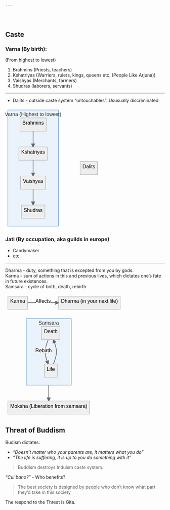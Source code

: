 ```yaml
---


---
```


<h2 id="caste">Caste</h2>
<h3 id="varna-by-birth">Varna (By birth):</h3>
<p>(From highest to lowest)</p>
<ol>
<li>Brahmins (Priests, teachers)</li>
<li>Kshatriyas (Warriers, rulers, kings, queens etc. (People Like Arjuna))</li>
<li>Vaishyas (Merchants, farmers)</li>
<li>Shudras (laborers, servants)</li>
</ol>
<hr>
<ul>
<li>Dalits - outside caste system “untouchables”. Ususually discriminated</li>
</ul>
<pre class=" language-mermaid"><svg id="mermaid-svg-vNX8ASSKRRL6bvU9" width="100%" xmlns="http://www.w3.org/2000/svg" xmlns:xlink="http://www.w3.org/1999/xlink" height="382.86663818359375" style="max-width: 308.875px;" viewBox="0 0 308.875 382.86663818359375"><style>#mermaid-svg-vNX8ASSKRRL6bvU9{font-family:"trebuchet ms",verdana,arial,sans-serif;font-size:16px;fill:#000000;}#mermaid-svg-vNX8ASSKRRL6bvU9 .error-icon{fill:#552222;}#mermaid-svg-vNX8ASSKRRL6bvU9 .error-text{fill:#552222;stroke:#552222;}#mermaid-svg-vNX8ASSKRRL6bvU9 .edge-thickness-normal{stroke-width:2px;}#mermaid-svg-vNX8ASSKRRL6bvU9 .edge-thickness-thick{stroke-width:3.5px;}#mermaid-svg-vNX8ASSKRRL6bvU9 .edge-pattern-solid{stroke-dasharray:0;}#mermaid-svg-vNX8ASSKRRL6bvU9 .edge-pattern-dashed{stroke-dasharray:3;}#mermaid-svg-vNX8ASSKRRL6bvU9 .edge-pattern-dotted{stroke-dasharray:2;}#mermaid-svg-vNX8ASSKRRL6bvU9 .marker{fill:#666;stroke:#666;}#mermaid-svg-vNX8ASSKRRL6bvU9 .marker.cross{stroke:#666;}#mermaid-svg-vNX8ASSKRRL6bvU9 svg{font-family:"trebuchet ms",verdana,arial,sans-serif;font-size:16px;}#mermaid-svg-vNX8ASSKRRL6bvU9 .label{font-family:"trebuchet ms",verdana,arial,sans-serif;color:#000000;}#mermaid-svg-vNX8ASSKRRL6bvU9 .cluster-label text{fill:#333;}#mermaid-svg-vNX8ASSKRRL6bvU9 .cluster-label span{color:#333;}#mermaid-svg-vNX8ASSKRRL6bvU9 .label text,#mermaid-svg-vNX8ASSKRRL6bvU9 span{fill:#000000;color:#000000;}#mermaid-svg-vNX8ASSKRRL6bvU9 .node rect,#mermaid-svg-vNX8ASSKRRL6bvU9 .node circle,#mermaid-svg-vNX8ASSKRRL6bvU9 .node ellipse,#mermaid-svg-vNX8ASSKRRL6bvU9 .node polygon,#mermaid-svg-vNX8ASSKRRL6bvU9 .node path{fill:#eee;stroke:#999;stroke-width:1px;}#mermaid-svg-vNX8ASSKRRL6bvU9 .node .label{text-align:center;}#mermaid-svg-vNX8ASSKRRL6bvU9 .node.clickable{cursor:pointer;}#mermaid-svg-vNX8ASSKRRL6bvU9 .arrowheadPath{fill:#333333;}#mermaid-svg-vNX8ASSKRRL6bvU9 .edgePath .path{stroke:#666;stroke-width:1.5px;}#mermaid-svg-vNX8ASSKRRL6bvU9 .flowchart-link{stroke:#666;fill:none;}#mermaid-svg-vNX8ASSKRRL6bvU9 .edgeLabel{background-color:white;text-align:center;}#mermaid-svg-vNX8ASSKRRL6bvU9 .edgeLabel rect{opacity:0.5;background-color:white;fill:white;}#mermaid-svg-vNX8ASSKRRL6bvU9 .cluster rect{fill:hsl(210,66.6666666667%,95%);stroke:#26a;stroke-width:1px;}#mermaid-svg-vNX8ASSKRRL6bvU9 .cluster text{fill:#333;}#mermaid-svg-vNX8ASSKRRL6bvU9 .cluster span{color:#333;}#mermaid-svg-vNX8ASSKRRL6bvU9 div.mermaidTooltip{position:absolute;text-align:center;max-width:200px;padding:2px;font-family:"trebuchet ms",verdana,arial,sans-serif;font-size:12px;background:hsl(-160,0%,93.3333333333%);border:1px solid #26a;border-radius:2px;pointer-events:none;z-index:100;}#mermaid-svg-vNX8ASSKRRL6bvU9:root{--mermaid-font-family:"trebuchet ms",verdana,arial,sans-serif;}#mermaid-svg-vNX8ASSKRRL6bvU9 flowchart-v2{fill:apa;}</style><g transform="translate(0, 0)"><marker id="flowchart-pointEnd" class="marker flowchart" viewBox="0 0 10 10" refX="9" refY="5" markerUnits="userSpaceOnUse" markerWidth="12" markerHeight="12" orient="auto"><path d="M 0 0 L 10 5 L 0 10 z" class="arrowMarkerPath" style="stroke-width: 1px; stroke-dasharray: 1px, 0px;"></path></marker><marker id="flowchart-pointStart" class="marker flowchart" viewBox="0 0 10 10" refX="0" refY="5" markerUnits="userSpaceOnUse" markerWidth="12" markerHeight="12" orient="auto"><path d="M 0 5 L 10 10 L 10 0 z" class="arrowMarkerPath" style="stroke-width: 1px; stroke-dasharray: 1px, 0px;"></path></marker><marker id="flowchart-circleEnd" class="marker flowchart" viewBox="0 0 10 10" refX="11" refY="5" markerUnits="userSpaceOnUse" markerWidth="11" markerHeight="11" orient="auto"><circle cx="5" cy="5" r="5" class="arrowMarkerPath" style="stroke-width: 1px; stroke-dasharray: 1px, 0px;"></circle></marker><marker id="flowchart-circleStart" class="marker flowchart" viewBox="0 0 10 10" refX="-1" refY="5" markerUnits="userSpaceOnUse" markerWidth="11" markerHeight="11" orient="auto"><circle cx="5" cy="5" r="5" class="arrowMarkerPath" style="stroke-width: 1px; stroke-dasharray: 1px, 0px;"></circle></marker><marker id="flowchart-crossEnd" class="marker cross flowchart" viewBox="0 0 11 11" refX="12" refY="5.2" markerUnits="userSpaceOnUse" markerWidth="11" markerHeight="11" orient="auto"><path d="M 1,1 l 9,9 M 10,1 l -9,9" class="arrowMarkerPath" style="stroke-width: 2px; stroke-dasharray: 1px, 0px;"></path></marker><marker id="flowchart-crossStart" class="marker cross flowchart" viewBox="0 0 11 11" refX="-1" refY="5.2" markerUnits="userSpaceOnUse" markerWidth="11" markerHeight="11" orient="auto"><path d="M 1,1 l 9,9 M 10,1 l -9,9" class="arrowMarkerPath" style="stroke-width: 2px; stroke-dasharray: 1px, 0px;"></path></marker><g class="root"><g class="clusters"></g><g class="edgePaths"></g><g class="edgeLabels"></g><g class="nodes"><g class="root" transform="translate(0, 0)"><g class="clusters"><g class="cluster default" id="Varna"><rect style="" rx="0" ry="0" x="8" y="8" width="159.6999969482422" height="366.86663818359375"></rect><g class="cluster-label" transform="translate(-1.3916702270507812, 13)"><foreignObject width="178.48333740234375" height="26.716659545898438"><div style="display: inline-block; white-space: nowrap;" xmlns="http://www.w3.org/1999/xhtml"><span class="nodeLabel">Varna (Highest to lowest)</span></div></foreignObject></g></g></g><g class="edgePaths"><path d="M87.8499984741211,74.71665954589844L87.8499984741211,78.88332621256511C87.8499984741211,83.04999287923177,87.8499984741211,91.38332621256511,87.8499984741211,99.71665954589844C87.8499984741211,108.04999287923177,87.8499984741211,116.38332621256511,87.8499984741211,120.54999287923177L87.8499984741211,124.71665954589844" id="L-Brahmins-Kshatriyas" class=" edge-thickness-normal edge-pattern-solid flowchart-link LS-Brahmins LE-Kshatriyas" style="fill:none;" marker-end="url(#flowchart-pointEnd)"></path><path d="M87.8499984741211,166.43331909179688L87.8499984741211,170.59998575846353C87.8499984741211,174.76665242513022,87.8499984741211,183.09998575846353,87.8499984741211,191.43331909179688C87.8499984741211,199.76665242513022,87.8499984741211,208.09998575846353,87.8499984741211,212.26665242513022L87.8499984741211,216.43331909179688" id="L-Kshatriyas-Vaishyas" class=" edge-thickness-normal edge-pattern-solid flowchart-link LS-Kshatriyas LE-Vaishyas" style="fill:none;" marker-end="url(#flowchart-pointEnd)"></path><path d="M87.8499984741211,258.1499786376953L87.8499984741211,262.316645304362C87.8499984741211,266.4833119710286,87.8499984741211,274.816645304362,87.8499984741211,283.1499786376953C87.8499984741211,291.4833119710286,87.8499984741211,299.816645304362,87.8499984741211,303.9833119710286L87.8499984741211,308.1499786376953" id="L-Vaishyas-Shudras" class=" edge-thickness-normal edge-pattern-solid flowchart-link LS-Vaishyas LE-Shudras" style="fill:none;" marker-end="url(#flowchart-pointEnd)"></path></g><g class="edgeLabels"><g class="edgeLabel"><g class="label" transform="translate(0, 0)"><foreignObject width="0" height="0"><div style="display: inline-block; white-space: nowrap;" xmlns="http://www.w3.org/1999/xhtml"><span class="edgeLabel"></span></div></foreignObject></g></g><g class="edgeLabel"><g class="label" transform="translate(0, 0)"><foreignObject width="0" height="0"><div style="display: inline-block; white-space: nowrap;" xmlns="http://www.w3.org/1999/xhtml"><span class="edgeLabel"></span></div></foreignObject></g></g><g class="edgeLabel"><g class="label" transform="translate(0, 0)"><foreignObject width="0" height="0"><div style="display: inline-block; white-space: nowrap;" xmlns="http://www.w3.org/1999/xhtml"><span class="edgeLabel"></span></div></foreignObject></g></g></g><g class="nodes"><g class="node default default" id="flowchart-Shudras-929" transform="translate(87.8499984741211, 329.00830841064453)"><rect class="basic label-container" style="" rx="0" ry="0" x="-37.30000305175781" y="-20.85832977294922" width="74.60000610351562" height="41.71665954589844"></rect><g class="label" style="" transform="translate(-29.800003051757812, -13.358329772949219)"><foreignObject width="59.600006103515625" height="26.716659545898438"><div style="display: inline-block; white-space: nowrap;" xmlns="http://www.w3.org/1999/xhtml"><span class="nodeLabel">Shudras</span></div></foreignObject></g></g><g class="node default default" id="flowchart-Brahmins-926" transform="translate(87.8499984741211, 53.85832977294922)"><rect class="basic label-container" style="" rx="0" ry="0" x="-41.291664123535156" y="-20.85832977294922" width="82.58332824707031" height="41.71665954589844"></rect><g class="label" style="" transform="translate(-33.791664123535156, -13.358329772949219)"><foreignObject width="67.58332824707031" height="26.716659545898438"><div style="display: inline-block; white-space: nowrap;" xmlns="http://www.w3.org/1999/xhtml"><span class="nodeLabel">Brahmins</span></div></foreignObject></g></g><g class="node default default" id="flowchart-Kshatriyas-927" transform="translate(87.8499984741211, 145.57498931884766)"><rect class="basic label-container" style="" rx="0" ry="0" x="-44.849998474121094" y="-20.85832977294922" width="89.69999694824219" height="41.71665954589844"></rect><g class="label" style="" transform="translate(-37.349998474121094, -13.358329772949219)"><foreignObject width="74.69999694824219" height="26.716659545898438"><div style="display: inline-block; white-space: nowrap;" xmlns="http://www.w3.org/1999/xhtml"><span class="nodeLabel">Kshatriyas</span></div></foreignObject></g></g><g class="node default default" id="flowchart-Vaishyas-928" transform="translate(87.8499984741211, 237.2916488647461)"><rect class="basic label-container" style="" rx="0" ry="0" x="-39.366668701171875" y="-20.85832977294922" width="78.73333740234375" height="41.71665954589844"></rect><g class="label" style="" transform="translate(-31.866668701171875, -13.358329772949219)"><foreignObject width="63.73333740234375" height="26.716659545898438"><div style="display: inline-block; white-space: nowrap;" xmlns="http://www.w3.org/1999/xhtml"><span class="nodeLabel">Vaishyas</span></div></foreignObject></g></g></g></g><g class="node default default" id="flowchart-Dalits-930" transform="translate(263.98333740234375, 191.43331909179688)"><rect class="basic label-container" style="" rx="0" ry="0" x="-27.5" y="-20.85832977294922" width="55" height="41.71665954589844"></rect><g class="label" style="" transform="translate(-20, -13.358329772949219)"><foreignObject width="40" height="26.716659545898438"><div style="display: inline-block; white-space: nowrap;" xmlns="http://www.w3.org/1999/xhtml"><span class="nodeLabel">Dalits</span></div></foreignObject></g></g></g></g></g></svg></pre>
<h3 id="jati-by-occupation-aka-guilds-in-europe">Jati (By occupation, aka guilds in europe)</h3>
<ul>
<li>Candymaker</li>
<li>etc.</li>
</ul>
<hr>
<p>Dharma - duty, something that is excepted from you by gods.<br>
Karma - sum of actions in this and previous lives, which dictates one’s fate in future existences.<br>
Samsara - cycle of birth, death, rebirth</p>
<pre class=" language-mermaid"><svg id="mermaid-svg-4zhLfW6ulyISUXeb" width="100%" xmlns="http://www.w3.org/2000/svg" xmlns:xlink="http://www.w3.org/1999/xlink" height="57.71665954589844" style="max-width: 371.41668701171875px;" viewBox="0 0 371.41668701171875 57.71665954589844"><style>#mermaid-svg-4zhLfW6ulyISUXeb{font-family:"trebuchet ms",verdana,arial,sans-serif;font-size:16px;fill:#000000;}#mermaid-svg-4zhLfW6ulyISUXeb .error-icon{fill:#552222;}#mermaid-svg-4zhLfW6ulyISUXeb .error-text{fill:#552222;stroke:#552222;}#mermaid-svg-4zhLfW6ulyISUXeb .edge-thickness-normal{stroke-width:2px;}#mermaid-svg-4zhLfW6ulyISUXeb .edge-thickness-thick{stroke-width:3.5px;}#mermaid-svg-4zhLfW6ulyISUXeb .edge-pattern-solid{stroke-dasharray:0;}#mermaid-svg-4zhLfW6ulyISUXeb .edge-pattern-dashed{stroke-dasharray:3;}#mermaid-svg-4zhLfW6ulyISUXeb .edge-pattern-dotted{stroke-dasharray:2;}#mermaid-svg-4zhLfW6ulyISUXeb .marker{fill:#666;stroke:#666;}#mermaid-svg-4zhLfW6ulyISUXeb .marker.cross{stroke:#666;}#mermaid-svg-4zhLfW6ulyISUXeb svg{font-family:"trebuchet ms",verdana,arial,sans-serif;font-size:16px;}#mermaid-svg-4zhLfW6ulyISUXeb .label{font-family:"trebuchet ms",verdana,arial,sans-serif;color:#000000;}#mermaid-svg-4zhLfW6ulyISUXeb .cluster-label text{fill:#333;}#mermaid-svg-4zhLfW6ulyISUXeb .cluster-label span{color:#333;}#mermaid-svg-4zhLfW6ulyISUXeb .label text,#mermaid-svg-4zhLfW6ulyISUXeb span{fill:#000000;color:#000000;}#mermaid-svg-4zhLfW6ulyISUXeb .node rect,#mermaid-svg-4zhLfW6ulyISUXeb .node circle,#mermaid-svg-4zhLfW6ulyISUXeb .node ellipse,#mermaid-svg-4zhLfW6ulyISUXeb .node polygon,#mermaid-svg-4zhLfW6ulyISUXeb .node path{fill:#eee;stroke:#999;stroke-width:1px;}#mermaid-svg-4zhLfW6ulyISUXeb .node .label{text-align:center;}#mermaid-svg-4zhLfW6ulyISUXeb .node.clickable{cursor:pointer;}#mermaid-svg-4zhLfW6ulyISUXeb .arrowheadPath{fill:#333333;}#mermaid-svg-4zhLfW6ulyISUXeb .edgePath .path{stroke:#666;stroke-width:1.5px;}#mermaid-svg-4zhLfW6ulyISUXeb .flowchart-link{stroke:#666;fill:none;}#mermaid-svg-4zhLfW6ulyISUXeb .edgeLabel{background-color:white;text-align:center;}#mermaid-svg-4zhLfW6ulyISUXeb .edgeLabel rect{opacity:0.5;background-color:white;fill:white;}#mermaid-svg-4zhLfW6ulyISUXeb .cluster rect{fill:hsl(210,66.6666666667%,95%);stroke:#26a;stroke-width:1px;}#mermaid-svg-4zhLfW6ulyISUXeb .cluster text{fill:#333;}#mermaid-svg-4zhLfW6ulyISUXeb .cluster span{color:#333;}#mermaid-svg-4zhLfW6ulyISUXeb div.mermaidTooltip{position:absolute;text-align:center;max-width:200px;padding:2px;font-family:"trebuchet ms",verdana,arial,sans-serif;font-size:12px;background:hsl(-160,0%,93.3333333333%);border:1px solid #26a;border-radius:2px;pointer-events:none;z-index:100;}#mermaid-svg-4zhLfW6ulyISUXeb:root{--mermaid-font-family:"trebuchet ms",verdana,arial,sans-serif;}#mermaid-svg-4zhLfW6ulyISUXeb flowchart-v2{fill:apa;}</style><g transform="translate(0, 0)"><marker id="flowchart-pointEnd" class="marker flowchart" viewBox="0 0 10 10" refX="9" refY="5" markerUnits="userSpaceOnUse" markerWidth="12" markerHeight="12" orient="auto"><path d="M 0 0 L 10 5 L 0 10 z" class="arrowMarkerPath" style="stroke-width: 1px; stroke-dasharray: 1px, 0px;"></path></marker><marker id="flowchart-pointStart" class="marker flowchart" viewBox="0 0 10 10" refX="0" refY="5" markerUnits="userSpaceOnUse" markerWidth="12" markerHeight="12" orient="auto"><path d="M 0 5 L 10 10 L 10 0 z" class="arrowMarkerPath" style="stroke-width: 1px; stroke-dasharray: 1px, 0px;"></path></marker><marker id="flowchart-circleEnd" class="marker flowchart" viewBox="0 0 10 10" refX="11" refY="5" markerUnits="userSpaceOnUse" markerWidth="11" markerHeight="11" orient="auto"><circle cx="5" cy="5" r="5" class="arrowMarkerPath" style="stroke-width: 1px; stroke-dasharray: 1px, 0px;"></circle></marker><marker id="flowchart-circleStart" class="marker flowchart" viewBox="0 0 10 10" refX="-1" refY="5" markerUnits="userSpaceOnUse" markerWidth="11" markerHeight="11" orient="auto"><circle cx="5" cy="5" r="5" class="arrowMarkerPath" style="stroke-width: 1px; stroke-dasharray: 1px, 0px;"></circle></marker><marker id="flowchart-crossEnd" class="marker cross flowchart" viewBox="0 0 11 11" refX="12" refY="5.2" markerUnits="userSpaceOnUse" markerWidth="11" markerHeight="11" orient="auto"><path d="M 1,1 l 9,9 M 10,1 l -9,9" class="arrowMarkerPath" style="stroke-width: 2px; stroke-dasharray: 1px, 0px;"></path></marker><marker id="flowchart-crossStart" class="marker cross flowchart" viewBox="0 0 11 11" refX="-1" refY="5.2" markerUnits="userSpaceOnUse" markerWidth="11" markerHeight="11" orient="auto"><path d="M 1,1 l 9,9 M 10,1 l -9,9" class="arrowMarkerPath" style="stroke-width: 2px; stroke-dasharray: 1px, 0px;"></path></marker><g class="root"><g class="clusters"></g><g class="edgePaths"><path d="M70.13333129882812,28.85832977294922L78.35138702392578,28.85832977294922C86.56944274902344,28.85832977294922,103.00555419921875,28.85832977294922,119.44166564941406,28.85832977294922C135.87777709960938,28.85832977294922,152.3138885498047,28.85832977294922,160.53194427490234,28.85832977294922L168.75,28.85832977294922" id="L-Karma-Dharma" class=" edge-thickness-normal edge-pattern-solid flowchart-link LS-Karma LE-Dharma" style="fill:none;" marker-end="url(#flowchart-pointEnd)"></path></g><g class="edgeLabels"><g class="edgeLabel" transform="translate(119.44166564941406, 28.85832977294922)"><g class="label" transform="translate(-24.308334350585938, -13.358329772949219)"><foreignObject width="48.616668701171875" height="26.716659545898438"><div style="display: inline-block; white-space: nowrap;" xmlns="http://www.w3.org/1999/xhtml"><span class="edgeLabel">Affects</span></div></foreignObject></g></g></g><g class="nodes"><g class="node default default" id="flowchart-Karma-934" transform="translate(39.06666564941406, 28.85832977294922)"><rect class="basic label-container" style="" rx="0" ry="0" x="-31.066665649414062" y="-20.85832977294922" width="62.133331298828125" height="41.71665954589844"></rect><g class="label" style="" transform="translate(-23.566665649414062, -13.358329772949219)"><foreignObject width="47.133331298828125" height="26.716659545898438"><div style="display: inline-block; white-space: nowrap;" xmlns="http://www.w3.org/1999/xhtml"><span class="nodeLabel">Karma</span></div></foreignObject></g></g><g class="node default default" id="flowchart-Dharma-935" transform="translate(266.08333587646484, 28.85832977294922)"><rect class="basic label-container" style="" rx="0" ry="0" x="-97.33333587646484" y="-20.85832977294922" width="194.6666717529297" height="41.71665954589844"></rect><g class="label" style="" transform="translate(-89.83333587646484, -13.358329772949219)"><foreignObject width="179.6666717529297" height="26.716659545898438"><div style="display: inline-block; white-space: nowrap;" xmlns="http://www.w3.org/1999/xhtml"><span class="nodeLabel">Dharma (in your next life)</span></div></foreignObject></g></g></g></g></g></svg></pre>
<pre class=" language-mermaid"><svg id="mermaid-svg-fpRdBj64bPN9beJ8" width="100%" xmlns="http://www.w3.org/2000/svg" xmlns:xlink="http://www.w3.org/1999/xlink" height="317.86663818359375" style="max-width: 274.7166748046875px;" viewBox="0 0 274.7166748046875 317.86663818359375"><style>#mermaid-svg-fpRdBj64bPN9beJ8{font-family:"trebuchet ms",verdana,arial,sans-serif;font-size:16px;fill:#000000;}#mermaid-svg-fpRdBj64bPN9beJ8 .error-icon{fill:#552222;}#mermaid-svg-fpRdBj64bPN9beJ8 .error-text{fill:#552222;stroke:#552222;}#mermaid-svg-fpRdBj64bPN9beJ8 .edge-thickness-normal{stroke-width:2px;}#mermaid-svg-fpRdBj64bPN9beJ8 .edge-thickness-thick{stroke-width:3.5px;}#mermaid-svg-fpRdBj64bPN9beJ8 .edge-pattern-solid{stroke-dasharray:0;}#mermaid-svg-fpRdBj64bPN9beJ8 .edge-pattern-dashed{stroke-dasharray:3;}#mermaid-svg-fpRdBj64bPN9beJ8 .edge-pattern-dotted{stroke-dasharray:2;}#mermaid-svg-fpRdBj64bPN9beJ8 .marker{fill:#666;stroke:#666;}#mermaid-svg-fpRdBj64bPN9beJ8 .marker.cross{stroke:#666;}#mermaid-svg-fpRdBj64bPN9beJ8 svg{font-family:"trebuchet ms",verdana,arial,sans-serif;font-size:16px;}#mermaid-svg-fpRdBj64bPN9beJ8 .label{font-family:"trebuchet ms",verdana,arial,sans-serif;color:#000000;}#mermaid-svg-fpRdBj64bPN9beJ8 .cluster-label text{fill:#333;}#mermaid-svg-fpRdBj64bPN9beJ8 .cluster-label span{color:#333;}#mermaid-svg-fpRdBj64bPN9beJ8 .label text,#mermaid-svg-fpRdBj64bPN9beJ8 span{fill:#000000;color:#000000;}#mermaid-svg-fpRdBj64bPN9beJ8 .node rect,#mermaid-svg-fpRdBj64bPN9beJ8 .node circle,#mermaid-svg-fpRdBj64bPN9beJ8 .node ellipse,#mermaid-svg-fpRdBj64bPN9beJ8 .node polygon,#mermaid-svg-fpRdBj64bPN9beJ8 .node path{fill:#eee;stroke:#999;stroke-width:1px;}#mermaid-svg-fpRdBj64bPN9beJ8 .node .label{text-align:center;}#mermaid-svg-fpRdBj64bPN9beJ8 .node.clickable{cursor:pointer;}#mermaid-svg-fpRdBj64bPN9beJ8 .arrowheadPath{fill:#333333;}#mermaid-svg-fpRdBj64bPN9beJ8 .edgePath .path{stroke:#666;stroke-width:1.5px;}#mermaid-svg-fpRdBj64bPN9beJ8 .flowchart-link{stroke:#666;fill:none;}#mermaid-svg-fpRdBj64bPN9beJ8 .edgeLabel{background-color:white;text-align:center;}#mermaid-svg-fpRdBj64bPN9beJ8 .edgeLabel rect{opacity:0.5;background-color:white;fill:white;}#mermaid-svg-fpRdBj64bPN9beJ8 .cluster rect{fill:hsl(210,66.6666666667%,95%);stroke:#26a;stroke-width:1px;}#mermaid-svg-fpRdBj64bPN9beJ8 .cluster text{fill:#333;}#mermaid-svg-fpRdBj64bPN9beJ8 .cluster span{color:#333;}#mermaid-svg-fpRdBj64bPN9beJ8 div.mermaidTooltip{position:absolute;text-align:center;max-width:200px;padding:2px;font-family:"trebuchet ms",verdana,arial,sans-serif;font-size:12px;background:hsl(-160,0%,93.3333333333%);border:1px solid #26a;border-radius:2px;pointer-events:none;z-index:100;}#mermaid-svg-fpRdBj64bPN9beJ8:root{--mermaid-font-family:"trebuchet ms",verdana,arial,sans-serif;}#mermaid-svg-fpRdBj64bPN9beJ8 flowchart-v2{fill:apa;}</style><g transform="translate(0, 0)"><marker id="flowchart-pointEnd" class="marker flowchart" viewBox="0 0 10 10" refX="9" refY="5" markerUnits="userSpaceOnUse" markerWidth="12" markerHeight="12" orient="auto"><path d="M 0 0 L 10 5 L 0 10 z" class="arrowMarkerPath" style="stroke-width: 1px; stroke-dasharray: 1px, 0px;"></path></marker><marker id="flowchart-pointStart" class="marker flowchart" viewBox="0 0 10 10" refX="0" refY="5" markerUnits="userSpaceOnUse" markerWidth="12" markerHeight="12" orient="auto"><path d="M 0 5 L 10 10 L 10 0 z" class="arrowMarkerPath" style="stroke-width: 1px; stroke-dasharray: 1px, 0px;"></path></marker><marker id="flowchart-circleEnd" class="marker flowchart" viewBox="0 0 10 10" refX="11" refY="5" markerUnits="userSpaceOnUse" markerWidth="11" markerHeight="11" orient="auto"><circle cx="5" cy="5" r="5" class="arrowMarkerPath" style="stroke-width: 1px; stroke-dasharray: 1px, 0px;"></circle></marker><marker id="flowchart-circleStart" class="marker flowchart" viewBox="0 0 10 10" refX="-1" refY="5" markerUnits="userSpaceOnUse" markerWidth="11" markerHeight="11" orient="auto"><circle cx="5" cy="5" r="5" class="arrowMarkerPath" style="stroke-width: 1px; stroke-dasharray: 1px, 0px;"></circle></marker><marker id="flowchart-crossEnd" class="marker cross flowchart" viewBox="0 0 11 11" refX="12" refY="5.2" markerUnits="userSpaceOnUse" markerWidth="11" markerHeight="11" orient="auto"><path d="M 1,1 l 9,9 M 10,1 l -9,9" class="arrowMarkerPath" style="stroke-width: 2px; stroke-dasharray: 1px, 0px;"></path></marker><marker id="flowchart-crossStart" class="marker cross flowchart" viewBox="0 0 11 11" refX="-1" refY="5.2" markerUnits="userSpaceOnUse" markerWidth="11" markerHeight="11" orient="auto"><path d="M 1,1 l 9,9 M 10,1 l -9,9" class="arrowMarkerPath" style="stroke-width: 2px; stroke-dasharray: 1px, 0px;"></path></marker><g class="root"><g class="clusters"></g><g class="edgePaths"><path d="M137.35833740234375,218.1499786376953L137.35833740234375,222.31664530436197C137.35833740234375,226.48331197102866,137.35833740234375,234.81664530436197,137.35833740234375,243.1499786376953C137.35833740234375,251.48331197102866,137.35833740234375,259.816645304362,137.35833740234375,263.9833119710286L137.35833740234375,268.1499786376953" id="L-Samsara-Moksha" class=" edge-thickness-normal edge-pattern-solid flowchart-link LS-Samsara LE-Moksha" style="fill:none;" marker-end="url(#flowchart-pointEnd)"></path></g><g class="edgeLabels"><g class="edgeLabel"><g class="label" transform="translate(0, 0)"><foreignObject width="0" height="0"><div style="display: inline-block; white-space: nowrap;" xmlns="http://www.w3.org/1999/xhtml"><span class="edgeLabel"></span></div></foreignObject></g></g></g><g class="nodes"><g class="root" transform="translate(58.08959197998047, 0)"><g class="clusters"><g class="cluster default" id="Samsara"><rect style="" rx="0" ry="0" x="8" y="8" width="142.53749465942383" height="210.1499786376953"></rect><g class="cluster-label" transform="translate(47.25207710266113, 13)"><foreignObject width="64.03334045410156" height="26.716659545898438"><div style="display: inline-block; white-space: nowrap;" xmlns="http://www.w3.org/1999/xhtml"><span class="nodeLabel">Samsara</span></div></foreignObject></g></g></g><g class="edgePaths"><path d="M93.78143464679518,151.43331909179688L96.25327810938985,145.04026412963867C98.72512157198453,138.64720916748047,103.66880849717391,125.86109924316406,103.66880849717393,113.07498931884766C103.66880849717391,100.28887939453125,98.72512157198453,87.50276947021484,96.25327810938985,81.10971450805664L93.78143464679518,74.71665954589844" id="L-Life-Death" class=" edge-thickness-normal edge-pattern-solid flowchart-link LS-Life LE-Death" style="fill:none;" marker-end="url(#flowchart-pointEnd)"></path><path d="M77.65189207439623,74.71665954589844L75.18004861180155,81.10971450805664C72.70820514920686,87.50276947021484,67.7645182240175,100.28887939453125,67.7645182240175,113.07498931884766C67.7645182240175,125.86109924316406,72.70820514920686,138.64720916748047,75.18004861180155,145.04026412963867L77.65189207439623,151.43331909179688" id="L-Death-Life" class=" edge-thickness-normal edge-pattern-solid flowchart-link LS-Death LE-Life" style="fill:none;" marker-end="url(#flowchart-pointEnd)"></path></g><g class="edgeLabels"><g class="edgeLabel"><g class="label" transform="translate(0, 0)"><foreignObject width="0" height="0"><div style="display: inline-block; white-space: nowrap;" xmlns="http://www.w3.org/1999/xhtml"><span class="edgeLabel"></span></div></foreignObject></g></g><g class="edgeLabel" transform="translate(62.820831298828125, 113.07498931884766)"><g class="label" transform="translate(-25.791664123535156, -13.358329772949219)"><foreignObject width="51.58332824707031" height="26.716659545898438"><div style="display: inline-block; white-space: nowrap;" xmlns="http://www.w3.org/1999/xhtml"><span class="edgeLabel">Rebirth</span></div></foreignObject></g></g></g><g class="nodes"><g class="node default default" id="flowchart-Death-943" transform="translate(85.7166633605957, 53.85832977294922)"><rect class="basic label-container" style="" rx="0" ry="0" x="-28.849998474121094" y="-20.85832977294922" width="57.69999694824219" height="41.71665954589844"></rect><g class="label" style="" transform="translate(-21.349998474121094, -13.358329772949219)"><foreignObject width="42.69999694824219" height="26.716659545898438"><div style="display: inline-block; white-space: nowrap;" xmlns="http://www.w3.org/1999/xhtml"><span class="nodeLabel">Death</span></div></foreignObject></g></g><g class="node default default" id="flowchart-Life-942" transform="translate(85.7166633605957, 172.2916488647461)"><rect class="basic label-container" style="" rx="0" ry="0" x="-20.400001525878906" y="-20.85832977294922" width="40.80000305175781" height="41.71665954589844"></rect><g class="label" style="" transform="translate(-12.900001525878906, -13.358329772949219)"><foreignObject width="25.800003051757812" height="26.716659545898438"><div style="display: inline-block; white-space: nowrap;" xmlns="http://www.w3.org/1999/xhtml"><span class="nodeLabel">Life</span></div></foreignObject></g></g></g></g><g class="node default default" id="flowchart-Moksha-947" transform="translate(137.35833740234375, 289.00830841064453)"><rect class="basic label-container" style="" rx="0" ry="0" x="-129.35832977294922" y="-20.85832977294922" width="258.71665954589844" height="41.71665954589844"></rect><g class="label" style="" transform="translate(-121.85832977294922, -13.358329772949219)"><foreignObject width="243.71665954589844" height="26.716659545898438"><div style="display: inline-block; white-space: nowrap;" xmlns="http://www.w3.org/1999/xhtml"><span class="nodeLabel">Moksha (Liberation from samsara)</span></div></foreignObject></g></g></g></g></g></svg></pre>
<h2 id="threat-of-buddism">Threat of Buddism</h2>
<p>Budism dictates:</p>
<ul>
<li><em>“Doesn’t matter who your parents are, it matters what you do”</em></li>
<li><em>“The life is suffering, it is up to you do something with it”</em></li>
</ul>
<blockquote>
<p>Buddism destroys Induism caste system.</p>
</blockquote>
<p><em>“Cui bano?”</em> - Who benefits?</p>
<blockquote>
<p>The best society is designed by people who don’t know what part they’d take in this society</p>
</blockquote>
<p>The respond to the Threat is Gita.</p>

